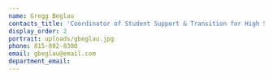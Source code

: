 ```yaml
---
name: Gregg Beglau
contacts_title: 'Coordinator of Student Support & Transition for High School Equivalency & ESL'
display_order: 2
portrait: uploads/gbeglau.jpg
phone: 815-802-8300
email: gbeglau@email.com
department_email:
---
```

